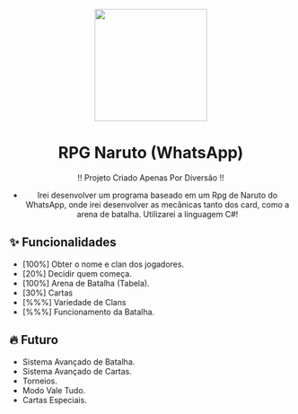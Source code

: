 





<p align="center">
  <a href="https://ant.design">
    <img width="200" src="https://github.com/HiroshiJohn/RPGNarutoWhatsAppToCSharp/blob/3020195645d385f5da36ef249fd1c1746ee25244/Imagens/%F0%9F%8C%AB%EF%B8%8F-%E2%B8%A8%E2%9D%A8%20%E2%80%A2%E2%99%92%20'Vila%20Da%20N%C3%A9voa'%20%E2%99%92%E2%80%A2%20%E2%9D%A9%E2%B8%A9-%F0%9F%8C%AB%EF%B8%8F%2020230502_191335.jpg">
  </a>
</p>

<h1 align="center">RPG Naruto (WhatsApp)</h1>

<div align="center">

!! Projeto Criado Apenas Por Diversão !!

* Irei desenvolver um programa baseado em um Rpg de Naruto do WhatsApp, onde irei desenvolver as mecânicas tanto dos card, como a arena de batalha. Utilizarei a linguagem C#!

</div>





## ✨ Funcionalidades

-  [100%] Obter o nome e clan dos jogadores.
-  [20%] Decidir quem começa.
-  [100%] Arena de Batalha (Tabela).
-  [30%] Cartas
-  [%%%] Variedade de Clans
-  [%%%] Funcionamento da Batalha.

## 🔥 Futuro 

- Sistema Avançado de Batalha.
- Sistema Avançado de Cartas.
- Torneios.
- Modo Vale Tudo.
- Cartas Especiais.
